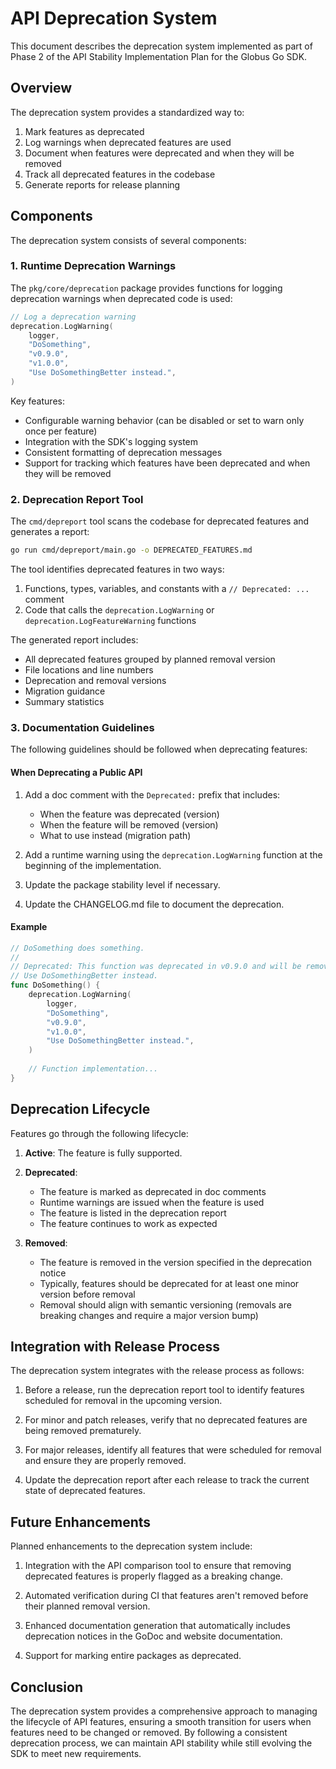 <!-- SPDX-License-Identifier: Apache-2.0 -->
<!-- SPDX-FileCopyrightText: 2025 Scott Friedman and Project Contributors -->

# API Deprecation System

This document describes the deprecation system implemented as part of Phase 2 of the API Stability Implementation Plan for the Globus Go SDK.

## Overview

The deprecation system provides a standardized way to:

1. Mark features as deprecated
2. Log warnings when deprecated features are used
3. Document when features were deprecated and when they will be removed
4. Track all deprecated features in the codebase
5. Generate reports for release planning

## Components

The deprecation system consists of several components:

### 1. Runtime Deprecation Warnings

The `pkg/core/deprecation` package provides functions for logging deprecation warnings when deprecated code is used:

```go
// Log a deprecation warning
deprecation.LogWarning(
    logger,
    "DoSomething",
    "v0.9.0",
    "v1.0.0",
    "Use DoSomethingBetter instead.",
)
```

Key features:
- Configurable warning behavior (can be disabled or set to warn only once per feature)
- Integration with the SDK's logging system
- Consistent formatting of deprecation messages
- Support for tracking which features have been deprecated and when they will be removed

### 2. Deprecation Report Tool

The `cmd/depreport` tool scans the codebase for deprecated features and generates a report:

```bash
go run cmd/depreport/main.go -o DEPRECATED_FEATURES.md
```

The tool identifies deprecated features in two ways:
1. Functions, types, variables, and constants with a `// Deprecated: ...` comment
2. Code that calls the `deprecation.LogWarning` or `deprecation.LogFeatureWarning` functions

The generated report includes:
- All deprecated features grouped by planned removal version
- File locations and line numbers
- Deprecation and removal versions
- Migration guidance
- Summary statistics

### 3. Documentation Guidelines

The following guidelines should be followed when deprecating features:

#### When Deprecating a Public API

1. Add a doc comment with the `Deprecated:` prefix that includes:
   - When the feature was deprecated (version)
   - When the feature will be removed (version)
   - What to use instead (migration path)

2. Add a runtime warning using the `deprecation.LogWarning` function at the beginning of the implementation.

3. Update the package stability level if necessary.

4. Update the CHANGELOG.md file to document the deprecation.

#### Example

```go
// DoSomething does something.
// 
// Deprecated: This function was deprecated in v0.9.0 and will be removed in v1.0.0.
// Use DoSomethingBetter instead.
func DoSomething() {
    deprecation.LogWarning(
        logger,
        "DoSomething",
        "v0.9.0",
        "v1.0.0",
        "Use DoSomethingBetter instead.",
    )
    
    // Function implementation...
}
```

## Deprecation Lifecycle

Features go through the following lifecycle:

1. **Active**: The feature is fully supported.

2. **Deprecated**: 
   - The feature is marked as deprecated in doc comments
   - Runtime warnings are issued when the feature is used
   - The feature is listed in the deprecation report
   - The feature continues to work as expected

3. **Removed**:
   - The feature is removed in the version specified in the deprecation notice
   - Typically, features should be deprecated for at least one minor version before removal
   - Removal should align with semantic versioning (removals are breaking changes and require a major version bump)

## Integration with Release Process

The deprecation system integrates with the release process as follows:

1. Before a release, run the deprecation report tool to identify features scheduled for removal in the upcoming version.

2. For minor and patch releases, verify that no deprecated features are being removed prematurely.

3. For major releases, identify all features that were scheduled for removal and ensure they are properly removed.

4. Update the deprecation report after each release to track the current state of deprecated features.

## Future Enhancements

Planned enhancements to the deprecation system include:

1. Integration with the API comparison tool to ensure that removing deprecated features is properly flagged as a breaking change.

2. Automated verification during CI that features aren't removed before their planned removal version.

3. Enhanced documentation generation that automatically includes deprecation notices in the GoDoc and website documentation.

4. Support for marking entire packages as deprecated.

## Conclusion

The deprecation system provides a comprehensive approach to managing the lifecycle of API features, ensuring a smooth transition for users when features need to be changed or removed. By following a consistent deprecation process, we can maintain API stability while still evolving the SDK to meet new requirements.